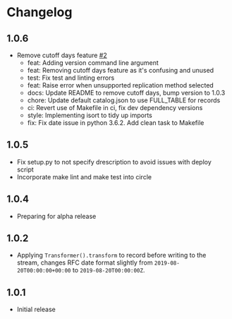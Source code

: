 # Changelog

## 1.0.6
-  Remove cutoff days feature [#2](https://github.com/singer-io/tap-nikabot/pull/2)
    * feat: Adding version command line argument
    * feat: Removing cutoff days feature as it's confusing and unused
    * test: Fix test and linting errors
    * feat: Raise error when unsupported replication method selected
    * docs: Update README to remove cutoff days, bump version to 1.0.3
    * chore: Update default catalog.json to use FULL_TABLE for records
    * ci: Revert use of Makefile in ci, fix dev dependency versions
    * style: Implementing isort to tidy up imports
    * fix: Fix date issue in python 3.6.2. Add clean task to Makefile

## 1.0.5
- Fix setup.py to not specify drescription to avoid issues with deploy script
- Incorporate make lint and make test into circle

## 1.0.4
- Preparing for alpha release

## 1.0.2

- Applying `Transformer().transform` to record before writing to the stream, changes RFC date format slightly from `2019-08-20T00:00:00+00:00` to `2019-08-20T00:00:00Z`.

## 1.0.1

- Initial release
